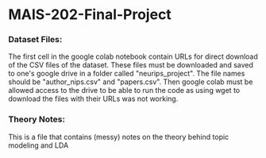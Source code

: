 # MAIS-202-Final-Project
### Dataset Files:

The first cell in the google colab notebook contain URLs for direct download of the CSV files of the dataset. These files must be downloaded and saved to one's google drive in a folder called "neurips_project". The file names should be "author_nips.csv" and "papers.csv". Then google colab must be allowed access to the drive to be able to run the code as using wget to download the files with their URLs was not working. 

### Theory Notes: 

This is a file that contains (messy) notes on the theory behind topic modeling and LDA 



